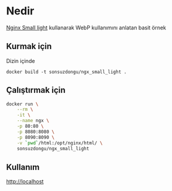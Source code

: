 # Nedir
[Nginx Small light](https://github.com/cubicdaiya/ngx_small_light) kullanarak WebP kullanımını anlatan basit örnek

## Kurmak için

Dizin içinde

```docker build -t sonsuzdongu/ngx_small_light .```


## Çalıştırmak için

```bash
docker run \
    --rm \
    -it \
    --name ngx \
    -p 80:80 \
    -p 8080:8080 \
    -p 8090:8090 \
    -v `pwd`/html:/opt/nginx/html/ \
    sonsuzdongu/ngx_small_light
```

## Kullanım

[http://localhost](http://localhost)
